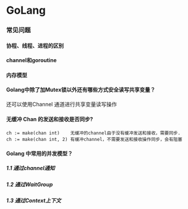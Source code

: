 # GoLang

### 常见问题

#### 协程、线程、进程的区别

#### channel和goroutine

#### 内存模型

#### Golang中除了加Mutex锁以外还有哪些方式安全读写共享变量？

还可以使用Channel 通道进行共享变量读写操作

#### 无缓冲 Chan 的发送和接收是否同步?

```
ch := make(chan int)    无缓冲的channel由于没有缓冲发送和接收，需要同步.
ch := make(chan int, 2) 有缓冲channel，不需要发送和接收操作同步，会有阻塞
```

####  Golang 中常用的并发模型？

##### 1.1 通过channel通知

##### 1.2 通过WaitGroup

##### 1.3 通过Context上下文
